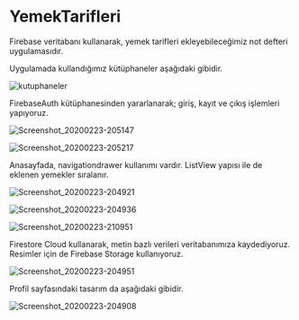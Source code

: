 # YemekTarifleri

Firebase veritabanı kullanarak, yemek tarifleri ekleyebileceğimiz not defteri uygulamasıdır.

Uygulamada kullandığımız kütüphaneler aşağıdaki gibidir.

![kutuphaneler](https://user-images.githubusercontent.com/13748518/75121583-74a8c980-56a6-11ea-9af0-c8d6b8ede005.png)
 
FirebaseAuth kütüphanesinden yararlanarak; giriş, kayıt ve çıkış işlemleri yapıyoruz.

![Screenshot_20200223-205147](https://user-images.githubusercontent.com/13748518/75121540-0c59e800-56a6-11ea-8a43-ca22fdeaf5a6.jpg)   


![Screenshot_20200223-205217](https://user-images.githubusercontent.com/13748518/75121612-ade13980-56a6-11ea-98d2-9ac43d20ae97.jpg)

Anasayfada, navigationdrawer kullanımı vardır. ListView yapısı ile de eklenen yemekler sıralanır.

![Screenshot_20200223-204921](https://user-images.githubusercontent.com/13748518/75121637-f00a7b00-56a6-11ea-8b19-62862b53a372.jpg)

![Screenshot_20200223-204936](https://user-images.githubusercontent.com/13748518/75121640-f4cf2f00-56a6-11ea-86d0-f805a848a567.png)

![Screenshot_20200223-210951](https://user-images.githubusercontent.com/13748518/75121700-83dc4700-56a7-11ea-8496-5ac0b54f08b7.jpg)

Firestore Cloud kullanarak, metin bazlı verileri veritabanımıza kaydediyoruz.
Resimler için de Firebase Storage kullanıyoruz.

![Screenshot_20200223-204951](https://user-images.githubusercontent.com/13748518/75121669-3bbd2480-56a7-11ea-9cb4-5e0cd854c987.jpg)

Profil sayfasındaki tasarım da aşağıdaki gibidir.

![Screenshot_20200223-204908](https://user-images.githubusercontent.com/13748518/75121673-3fe94200-56a7-11ea-8d47-a503c0745cb5.jpg)
